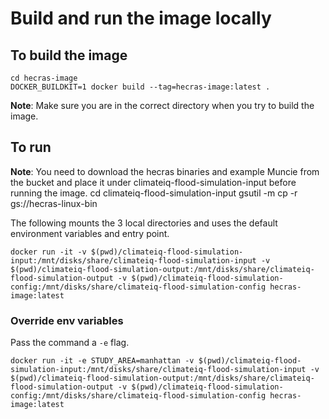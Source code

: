 # Build and run the image locally

## To build the image

```
cd hecras-image
DOCKER_BUILDKIT=1 docker build --tag=hecras-image:latest .
```

**Note**: Make sure you are in the correct directory when you try to build the image.

## To run

**Note**: You need to download the hecras binaries and example Muncie from the bucket and place it under climateiq-flood-simulation-input before running the image.
cd climateiq-flood-simulation-input
gsutil -m cp -r gs://hecras-linux-bin


The following mounts the 3 local directories and uses the default environment variables and entry point.
```
docker run -it -v $(pwd)/climateiq-flood-simulation-input:/mnt/disks/share/climateiq-flood-simulation-input -v $(pwd)/climateiq-flood-simulation-output:/mnt/disks/share/climateiq-flood-simulation-output -v $(pwd)/climateiq-flood-simulation-config:/mnt/disks/share/climateiq-flood-simulation-config hecras-image:latest 
```

### Override env variables

Pass the command a `-e` flag.
```
docker run -it -e STUDY_AREA=manhattan -v $(pwd)/climateiq-flood-simulation-input:/mnt/disks/share/climateiq-flood-simulation-input -v $(pwd)/climateiq-flood-simulation-output:/mnt/disks/share/climateiq-flood-simulation-output -v $(pwd)/climateiq-flood-simulation-config:/mnt/disks/share/climateiq-flood-simulation-config hecras-image:latest  
```
